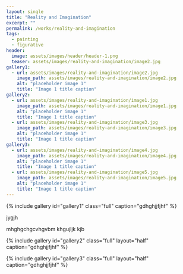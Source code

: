 ```yaml
---
layout: single
title: "Reality and Imagination"
excerpt: ""
permalink: /works/reality-and-imagination
tags:
  - painting
  - figurative
header:
  image: assets/images/header/header-1.png
  teaser: assets/images/reality-and-imagination/image2.jpg 
gallery1:
  - url: assets/images/reality-and-imagination/image2.jpg
    image_path: assets/images/reality-and-imagination/image2.jpg
    alt: "placeholder image 1"
    title: "Image 1 title caption"
gallery2:
  - url: assets/images/reality-and-imagination/image1.jpg
    image_path: assets/images/reality-and-imagination/image1.jpg
    alt: "placeholder image 1"
    title: "Image 1 title caption"
  - url: assets/images/reality-and-imagination/image3.jpg
    image_path: assets/images/reality-and-imagination/image3.jpg
    alt: "placeholder image 1"
    title: "Image 1 title caption"
gallery3:
  - url: assets/images/reality-and-imagination/image4.jpg
    image_path: assets/images/reality-and-imagination/image4.jpg
    alt: "placeholder image 1"
    title: "Image 1 title caption"
  - url: assets/images/reality-and-imagination/image5.jpg
    image_path: assets/images/reality-and-imagination/image5.jpg
    alt: "placeholder image 1"
    title: "Image 1 title caption"
---
```


{% include gallery id="gallery1" class="full" caption="gdhghjjfjhf" %}


jygjh

mhghgchgcvhgvbm
khgujljk
kjb

{% include gallery id="gallery2" class="full" layout="half" caption="gdhghjjfjhf" %}

{% include gallery id="gallery3" class="full" layout="half" caption="gdhghjjfjhf" %}